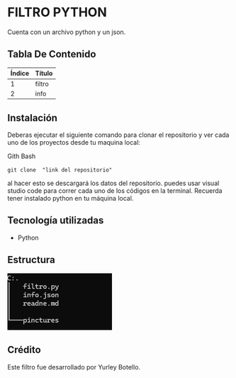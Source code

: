 
# FILTRO PYTHON
 
Cuenta con un archivo python y un json.

## Tabla De Contenido
| Índice | Título |
|--|------|
| 1 | filtro | 
| 2 | info |


## Instalación
 Deberas ejecutar el siguiente comando para clonar el repositorio y ver cada uno de los proyectos  desde tu maquina local:
 
Gith Bash

~~~ 
git clone  "link del repositorio"
~~~
al hacer esto se descargará  los datos del repositorio. puedes usar visual studio code para correr cada uno de los códigos en la terminal.
Recuerda tener instalado python en tu máquina local.

 ## Tecnología utilizadas

+ Python

## Estructura 
![alt text](pinctures/image.png)
## Crédito 
Este filtro fue desarrollado por Yurley Botello.